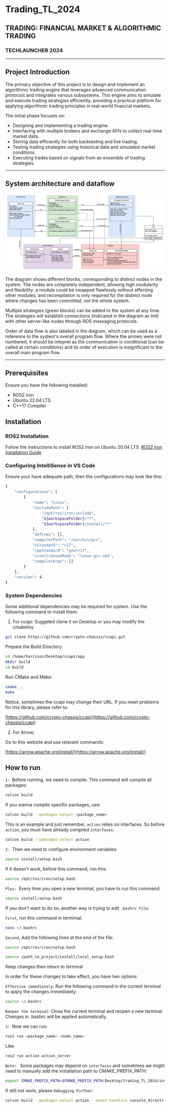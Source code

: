 # Trading_TL_2024
## TRADING: FINANCIAL MARKET & ALGORITHMIC TRADING
### TECHLAUNCHER 2024 

---

## Project Introduction
The primary objective of this project is to design and implement an algorithmic trading engine that leverages advanced communication protocols and integrates various subsystems. This engine aims to simulate and execute trading strategies efficiently, providing a practical platform for applying algorithmic trading principles in real-world financial markets.

The initial phase focuses on:
- Designing and implementing a trading engine.
- Interfacing with multiple brokers and exchange APIs to collect real-time market data.
- Storing data efficiently for both backtesting and live trading.
- Testing trading strategies using historical data and simulated market conditions.
- Executing trades based on signals from an ensemble of trading strategies.

---

## System architecture and dataflow

![Diagram showing system's architecture](/readme_assets/v2_architecture_and_dataflow.drawio.png)

The diagram shows different blocks, corresponding to distinct nodes in the system. The nodes are completely independent, allowing high modularity and flexibility: a module could be swapped flawlessly without affecting other modules, and recompilation is only required for the distinct node where changes has been committed, not the whole system. 

Multiple strategies (green blocks) can be added to the system at any time. The strategies will establish connections (indicated in the diagram as *Init*) with other server-like nodes through ROS messaging protocols. 

Order of data flow is also labeled in the diagram, which can be used as a reference to the system's overall program flow. Where the arrows were not numbered, it should be intepret as the communication is conditional (can be called at certain conditions) and its order of execution is insignificant to the overall main program flow.

---

## Prerequisites

Ensure you have the following installed:
- ROS2 iron
- Ubuntu 22.04 LTS
- C++17 Compiler

## Installation

### ROS2 Installation
Follow the instructions to install ROS2 iron on Ubuntu 20.04 LTS:
[ROS2 iron Installation Guide](https://docs.ros.org/en/iron/Installation/Ubuntu-Install-Debians.html)

### Configuring IntelliSense in VS Code

Ensure your have adequate path, then the configurations may look like this:

```bash
{
    "configurations": [
        {
            "name": "Linux",
            "includePath": [
                "/opt/ros/iron/include",
                "${workspaceFolder}/**",
                "${workspaceFolder}/install/**"
            ],
            "defines": [],
            "compilerPath": "/usr/bin/gcc",
            "cStandard": "c17",
            "cppStandard": "gnu++17",
            "intelliSenseMode": "linux-gcc-x64",
            "compilerArgs": []
        }
    ],
    "version": 4
}
```

### System Dependencies
Some additional dependencies may be required for system. Use the following command to install them:

1. For ccapi:
Suggeted clone it on Desktop or you may modify the cmakelisy

```bash
git clone https://github.com/crypto-chassis/ccapi.git
```

Prepare the Build Directory:

```bash
cd /home/harrison/Desktop/ccapi/app
mkdir build
cd build
```

Run CMake and Make:

```bash
cmake ..
make
```
Notice, sometimes the ccapi may change their URL. If you meet problems for this library, please refer to:

[https://github.com/crypto-chassis/ccapi](https://github.com/crypto-chassis/ccapi)

2. For Arrow:

Go to this website and use relavant commands:

[https://arrow.apache.org/install/](https://arrow.apache.org/install/)



## How to run

`1: `Before running, we need to compile. This command will compile all packages:

```bash
colcon build

```

If you wanna compile specific packages, use:

```bash
colcon build --packages-select <package_name>
```

This is an example and just remember, `action` relies on interfaces. So before `action`, you must have already compiled `interfaces`:

```bash
colcon build --pakcages-select action
```

`2: `Then we need to configure environment variables:

```bash
source install/setup.bash
```

If it doesn't work, before this command, run this:

```bash
source /opt/ros/iron/setup.bash
```

`Plus: `Every time you open a new terminal, you have to run this command:

```bash
source install/setup.bash
```

If you don't want to do so, another way is trying to edit `.bashrc file`:

`First`, run this command in termimal:

```bash
nano ~/.bashrc
```

`Second`, Add the following lines at the end of the file:

```bash
source /opt/ros/iron/setup.bash
```

```bash
source /path_to_project/install/local_setup.bash
```

Keep changes then return to terminal

In order for these changes to take effect, you have two options:

`Effective immediately`: Run the following command in the current terminal to apply the changes immediately: 

```bash
source ~/.bashrc
```

`Reopen the terminal`: Close the current terminal and reopen a new terminal. Changes in .bashrc will be applied automatically.


`3: `Now we can run:

```bash
ros2 run <package_name> <node_name>
```

Like:

```bash
ros2 run action action_server
```

`Note: ` Some packages may depend on `interfaces` and sometimes we might need to manually add the installation path to CMAKE_PREFIX_PATH:
```bash
export CMAKE_PREFIX_PATH=$CMAKE_PREFIX_PATH:Desktop/trading_TL_2024/install
```

If still not work, please `Debugging Further`:
```bash
colcon build --packages-select action --event-handlers console_direct+
```
